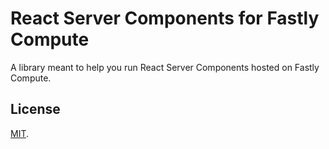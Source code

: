 # React Server Components for Fastly Compute

A library meant to help you run React Server Components hosted on Fastly
Compute.

## License

[MIT](./LICENSE).
